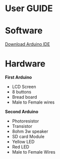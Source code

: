 # User GUIDE

# Software

[Download Arduino IDE](https://www.arduino.cc/en/software)

# Hardware

**First Arduino**
- LCD Screen
- 8 buttons
- Bread board
- Male to Female wires

**Second Arduino**
- Photoresistor
- Transistor
- 8ohm 3w speaker
- SD card Module
- Yellow LED
- Red LED
- Male to Female Wires
  
  
